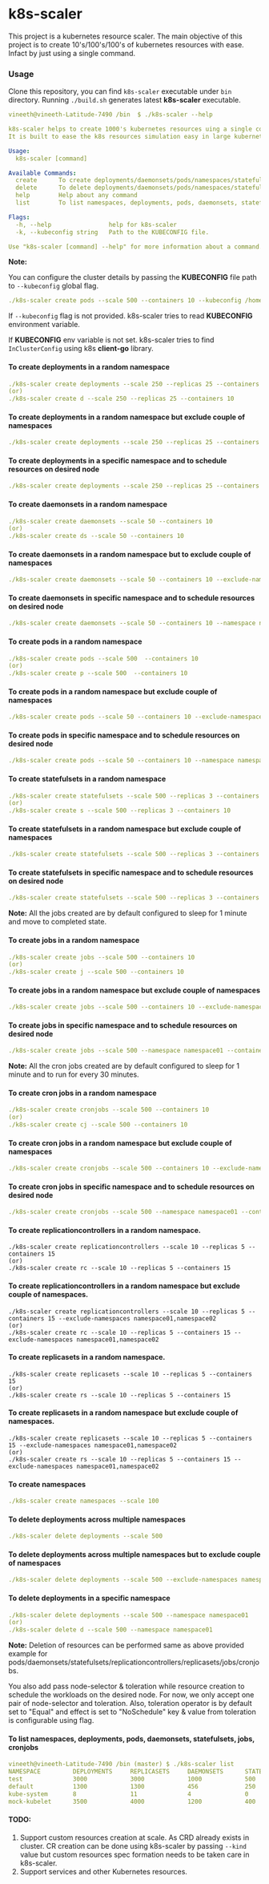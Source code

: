 # k8s-scaler

This project is a kubernetes resource scaler. The main objective of this project is to create 10's/100's/100's of kubernetes resources with ease. Infact by just using a single command.

### Usage

Clone this repository, you can find ```k8s-scaler``` executable under ```bin``` directory. Running ```./build.sh``` generates latest **k8s-scaler** executable.

```yaml
vineeth@vineeth-Latitude-7490 /bin  $ ./k8s-scaler --help

k8s-scaler helps to create 1000's kubernetes resources uing a single command.
It is built to ease the k8s resources simulation easy in large kubernetes clusters.,

Usage:
  k8s-scaler [command]

Available Commands:
  create      To create deployments/daemonsets/pods/namespaces/statefulsets/jobs/cronjobs
  delete      To delete deployments/daemonsets/pods/namespaces/statefulsets/jobs/cronjobs
  help        Help about any command
  list        To list namespaces, deployments, pods, daemonsets, statefulsets, jobs, cronjobs.

Flags:
  -h, --help                help for k8s-scaler
  -k, --kubeconfig string   Path to the KUBECONFIG file.

Use "k8s-scaler [command] --help" for more information about a command.

```

**Note:**

You can configure the cluster details by passing the **KUBECONFIG** file path to ```--kubeconfig``` global flag.

```yaml
./k8s-scaler create pods --scale 500 --containers 10 --kubeconfig /home/vineeth/gke.yaml
```
If ```--kubeconfig``` flag is not provided. k8s-scaler tries to read **KUBECONFIG** environment variable.

If **KUBECONFIG** env variable is not set. k8s-scaler tries to find ```InClusterConfig``` using k8s **client-go** library.

#### To create deployments in a random namespace

```yaml
./k8s-scaler create deployments --scale 250 --replicas 25 --containers 10
(or)
./k8s-scaler create d --scale 250 --replicas 25 --containers 10
```

#### To create deployments in a random namespace but exclude couple of namespaces

```yaml
./k8s-scaler create deployments --scale 250 --replicas 25 --containers 10 --exclude-namespaces namespace01,namespace02
```

#### To create deployments in a specific namespace and to schedule resources on desired node

```yaml
./k8s-scaler create deployments --scale 250 --replicas 25 --containers 10 --namespace namepsace01 --node-selector kubernetes.io/hostname=mock-kubelet --toleration k8s-pods-simulator.io/provider=mock
```

#### To create daemonsets in a random namespace

```yaml
./k8s-scaler create daemonsets --scale 50 --containers 10
(or)
./k8s-scaler create ds --scale 50 --containers 10
```

#### To create daemonsets in a random namespace but to exclude couple of namespaces

```yaml
./k8s-scaler create daemonsets --scale 50 --containers 10 --exclude-namespaces namespace01,namespace02
```

#### To create daemonsets in specific namespace and to schedule resources on desired node

```yaml
./k8s-scaler create daemonsets --scale 50 --containers 10 --namespace namespace01 --node-selector kubernetes.io/hostname=mock-kubelet --toleration k8s-pods-simulator.io/provider=mock
```

#### To create pods in a random namespace

```yaml
./k8s-scaler create pods --scale 500  --containers 10
(or)
./k8s-scaler create p --scale 500  --containers 10
```

#### To create pods in a random namespace but exclude couple of namespaces

```yaml
./k8s-scaler create pods --scale 50 --containers 10 --exclude-namespaces namespace01,namespace02
```

#### To create pods in specific namespace and to schedule resources on desired node

```yaml
./k8s-scaler create pods --scale 50 --containers 10 --namespace namespace01 --node-selector kubernetes.io/hostname=mock-kubelet --toleration k8s-pods-simulator.io/provider=mock
```

#### To create statefulsets in a random namespace

```yaml
./k8s-scaler create statefulsets --scale 500 --replicas 3 --containers 10
(or)
./k8s-scaler create s --scale 500 --replicas 3 --containers 10
```

#### To create statefulsets in a random namespace but exclude couple of namespaces

```yaml
./k8s-scaler create statefulsets --scale 500 --replicas 3 --containers 10 --exclude-namespaces namespace01,namespace02
```

#### To create statefulsets in specific namespace and to schedule resources on desired node

```yaml
./k8s-scaler create statefulsets --scale 500 --replicas 3 --containers 10 --namespace namespace01 --node-selector kubernetes.io/hostname=mock-kubelet --toleration k8s-pods-simulator.io/provider=mock
```

**Note:** All the jobs created are by default configured to sleep for 1 minute and move to completed state.

#### To create jobs in a random namespace

```yaml
./k8s-scaler create jobs --scale 500 --containers 10
(or)
./k8s-scaler create j --scale 500 --containers 10
```

#### To create jobs in a random namespace but exclude couple of namespaces

```yaml
./k8s-scaler create jobs --scale 500 --containers 10 --exclude-namespaces namespace01,namespace02
```

#### To create jobs in specific namespace and to schedule resources on desired node

```yaml
./k8s-scaler create jobs --scale 500 --namespace namespace01 --containers 10 --node-selector kubernetes.io/hostname=mock-kubelet --toleration k8s-pods-simulator.io/provider=mock
```

**Note:** All the cron jobs created are by default configured to sleep for 1 minute and to run for every 30 minutes.

#### To create cron jobs in a random namespace

```yaml
./k8s-scaler create cronjobs --scale 500 --containers 10
(or)
./k8s-scaler create cj --scale 500 --containers 10
```

#### To create cron jobs in a random namespace but exclude couple of namespaces

```yaml
./k8s-scaler create cronjobs --scale 500 --containers 10 --exclude-namespaces namespace01,namespace02
```

#### To create cron jobs in specific namespace and to schedule resources on desired node

```yaml
./k8s-scaler create cronjobs --scale 500 --namespace namespace01 --containers 10 --node-selector kubernetes.io/hostname=mock-kubelet --toleration k8s-pods-simulator.io/provider=mock
```

#### To create replicationcontrollers in a random namespace.
```
./k8s-scaler create replicationcontrollers --scale 10 --replicas 5 --containers 15
(or)
./k8s-scaler create rc --scale 10 --replicas 5 --containers 15
```

#### To create replicationcontrollers in a random namespace but exclude couple of namespaces.
```
./k8s-scaler create replicationcontrollers --scale 10 --replicas 5 --containers 15 --exclude-namespaces namespace01,namespace02
(or)
./k8s-scaler create rc --scale 10 --replicas 5 --containers 15 --exclude-namespaces namespace01,namespace02
```

#### To create replicasets in a random namespace.
```
./k8s-scaler create replicasets --scale 10 --replicas 5 --containers 15 
(or)
./k8s-scaler create rs --scale 10 --replicas 5 --containers 15
```

#### To create replicasets in a random namespace but exclude couple of namespaces.
```
./k8s-scaler create replicasets --scale 10 --replicas 5 --containers 15 --exclude-namespaces namespace01,namespace02
(or)
./k8s-scaler create rs --scale 10 --replicas 5 --containers 15 --exclude-namespaces namespace01,namespace02
```

#### To create namespaces

```yaml
./k8s-scaler create namespaces --scale 100
```

#### To delete deployments across multiple namespaces

```yaml
./k8s-scaler delete deployments --scale 500
```

#### To delete deployments across multiple namespaces but to exclude couple of namespaces

```yaml
./k8s-scaler delete deployments --scale 500 --exclude-namespaces namespace01,namespace02
```

#### To delete deployments in a specific namespace

```yaml
./k8s-scaler delete deployments --scale 500 --namespace namespace01
(or)
./k8s-scaler delete d --scale 500 --namespace namespace01
```

**Note:**
Deletion of resources can be performed same as above provided example for pods/daemonsets/statefulsets/replicationcontrollers/replicasets/jobs/cronjobs.

You also add pass node-selector & toleration while resource creation to schedule the workloads on the desired node. For now, we only accept one pair of node-selector and toleration. Also, toleration operator is by default set to "Equal" and effect is set to "NoSchedule" key & value from toleration is configurable using flag.   

#### To list namespaces, deployments, pods, daemonsets, statefulsets, jobs, cronjobs

```yaml
vineeth@vineeth-Latitude-7490 /bin (master) $ ./k8s-scaler list
NAMESPACE         DEPLOYMENTS     REPLICASETS     DAEMONSETS      STATEFULSETS    PODS        JOBS        CRONJOBS    REPLICATION-CONTROLLERS
test              3000            3000            1000            500             7486        30          10          30               
default           1300            1300            456             250             5642        10          5           5                            
kube-system       8               11              4               0               15          0           0           0               
mock-kubelet      3500            4000            1200            400             9348        50          30          35     
```
#### TODO:

1. Support custom resources creation at scale. As CRD already exists in cluster. CR creation can be done using k8s-scaler by passing ```--kind``` value but custom resources spec formation needs to be taken care in k8s-scaler.
2. Support services and other Kubernetes resources.

